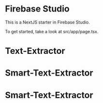 # Firebase Studio

This is a NextJS starter in Firebase Studio.

To get started, take a look at src/app/page.tsx.
# Text-Extractor
# Smart-Text-Extractor
# Smart-Text-Extractor
